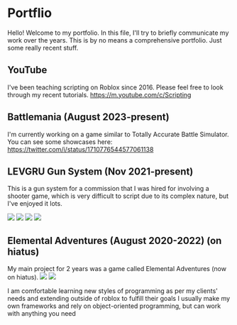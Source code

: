 # Portflio
Hello! Welcome to my portfolio. In this file, I'll try to briefly communicate my work over the years. 
This is by no means a comprehensive portfolio. Just some really recent stuff.

## YouTube 
I've been teaching scripting on Roblox since 2016. Please feel free to look through my recent tutorials. https://m.youtube.com/c/Scripting

## Battlemania (August 2023-present)
I'm currently working on a game similar to Totally Accurate Battle Simulator. 
You can see some showcases here: https://twitter.com/i/status/1710776544577061138

## LEVGRU Gun System (Nov 2021-present) 
This is a gun system for a commission that I was hired for involving a shooter game, which is very difficult to script due to its complex nature, but I've enjoyed it lots. 

![](https://i.gyazo.com/39eb5514e3245a39815da8a821caa4de.gif)
![](https://i.gyazo.com/bc5fd13e8948142efd2b5732de6068b9.gif)
![](https://i.gyazo.com/aa38dad1bef9555ba63c2fb4b6854edc.gif) 
![](https://i.gyazo.com/ba6dc0ce49b7afe038b4681311d42468.gif)

## Elemental Adventures (August 2020-2022) (on hiatus)
My main project for 2 years was a game called Elemental Adventures (now on hiatus). 
![](https://i.gyazo.com/70c6365e041463654536107bbd7e231c.gif)
![](https://i.gyazo.com/00670254d2bf5806820e835236b69b6a.gif)

I am comfortable learning new styles of programming as per my clients' needs and extending outside of roblox to fulfill their goals
I usually make my own frameworks and rely on object-oriented programming, but can work with anything you need
